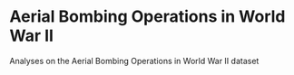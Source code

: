 # Aerial Bombing Operations in World War II
Analyses on the Aerial Bombing Operations in World War II dataset
